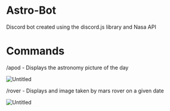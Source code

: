 # Astro-Bot
Discord bot created using the discord.js library and Nasa API

# Commands

<p>/apod - Displays the astronomy picture of the day</p>

![Untitled](https://github.com/messiel12pr/Astro-Bot/assets/95717805/9f759468-530e-4371-b967-1b6d842a21df)

<p>/rover - Displays and image taken by mars rover on a given date</p>

![Untitled](https://github.com/messiel12pr/Astro-Bot/assets/95717805/a350b7aa-4e30-4fd8-84b2-710c4523bf77)
